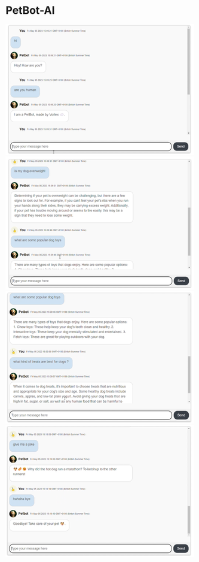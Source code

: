 # PetBot-AI
![Alt Text](images/petbot1.png)
![Alt Text](images/petbot2.png)
![Alt Text](images/petbot3.png)
![Alt Text](images/petbot4.png)
